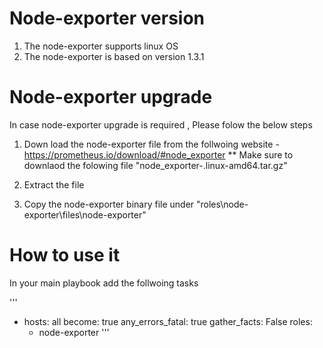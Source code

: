# Node-exporter version

  1. The node-exporter supports linux OS
  2. The node-exporter is based on version 1.3.1

# Node-exporter upgrade
In case node-exporter upgrade is required , Please folow the below steps 

  1. Down load the node-exporter file from the follwoing website - https://prometheus.io/download/#node_exporter
   ** Make sure to downlaod the folowing file "node_exporter-<version>.linux-amd64.tar.gz"
  
  2. Extract the file
  3. Copy the node-exporter binary file under "roles\node-exporter\files\node-exporter"

  # How to use it 
  
  In your main playbook add the follwoing tasks 
  
  '''
  - hosts: all
  become: true
  any_errors_fatal: true
  gather_facts: False
  roles:
    - node-exporter
'''
